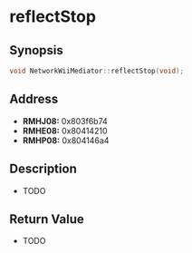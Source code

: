 # reflectStop



Synopsis
--------
```C++
void NetworkWiiMediator::reflectStop(void);
```



Address
-------
 * __RMHJ08:__ 0x803f6b74
 * __RMHE08:__ 0x80414210
 * __RMHP08:__ 0x804146a4



Description
-----------
 * TODO



Return Value
------------
 * TODO
